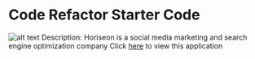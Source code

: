 # Code Refactor Starter Code
![alt text](/assets/images/Screen%20Shot%202022-04-10%20at%209.55.03%20PM.png)
Description: Horiseon is a social media marketing and search engine optimization company
Click [here](https://austinjalou.github.io/code-refactor-seo/) to view this application
